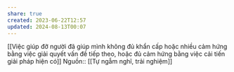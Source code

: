 ```yaml
---
share: true
created: 2023-06-22T12:57
updated: 2024-08-13T00:07
---
```

[[Việc giúp đỡ người đã giúp mình không đủ khẩn cấp hoặc nhiều cảm hứng bằng việc giải quyết vấn đề tiếp theo, hoặc đủ cảm hứng bằng việc cải tiến giải pháp hiện có]]
Nguồn:: [[Tự ngẫm nghĩ, trải nghiệm]]
